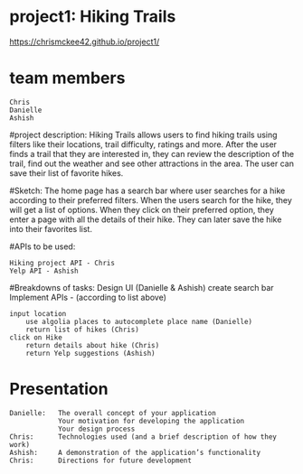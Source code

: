 # project1: Hiking Trails
https://chrismckee42.github.io/project1/

# team members
    Chris
    Danielle
    Ashish

#project description:
    Hiking Trails allows users to find hiking trails using filters like their locations, trail difficulty, ratings and more. After the user finds a trail that they are interested in, they can review the description of the trail, find out the weather and see other attractions in the area. The user can save their list of favorite hikes. 

#Sketch: 
    The home page has a search bar where user searches for a hike according to their preferred filters. When the users search for the hike, they will get a list of options. When they click on their preferred option, they enter a page with all the details of their hike. They can later save the hike into their favorites list. 

#APIs to be used: 

    Hiking project API - Chris  
    Yelp API - Ashish 
    

#Breakdowns of tasks: 
    Design UI (Danielle & Ashish)
        create search bar
    Implement APIs - (according to list above)

    input location
        use algolia places to autocomplete place name (Danielle)
        return list of hikes (Chris)
    click on Hike
        return details about hike (Chris)
        return Yelp suggestions (Ashish)
        
# Presentation
    Danielle:   The overall concept of your application
                Your motivation for developing the application
                Your design process
    Chris:      Technologies used (and a brief description of how they work)
    Ashish:     A demonstration of the application’s functionality
    Chris:      Directions for future development